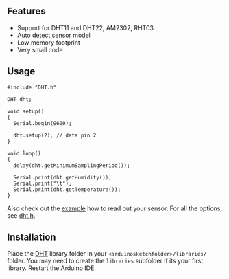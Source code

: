
Features
--------
  - Support for DHT11 and DHT22, AM2302, RHT03
  - Auto detect sensor model
  - Low memory footprint
  - Very small code

Usage
-----

```
#include "DHT.h"

DHT dht;

void setup()
{
  Serial.begin(9600);

  dht.setup(2); // data pin 2
}

void loop()
{
  delay(dht.getMinimumSamplingPeriod());

  Serial.print(dht.getHumidity());
  Serial.print("\t");
  Serial.print(dht.getTemperature());
}
```
Also check out the [example] how to read out your sensor. For all the options, see [dht.h][header].

Installation
------------

Place the [DHT][download] library folder in your `<arduinosketchfolder>/libraries/` folder. You may need to create the `libraries` subfolder if its your first library. Restart the Arduino IDE. 

[download]: https://github.com/markruys/arduino-DHT/archive/master.zip "Download DHT library"
[example]: https://github.com/markruys/arduino-DHT/blob/master/examples/DHT_Test/DHT_Test.pde "Show DHT example"
[header]: https://github.com/markruys/arduino-DHT/blob/master/DHT.h "Show header file"

